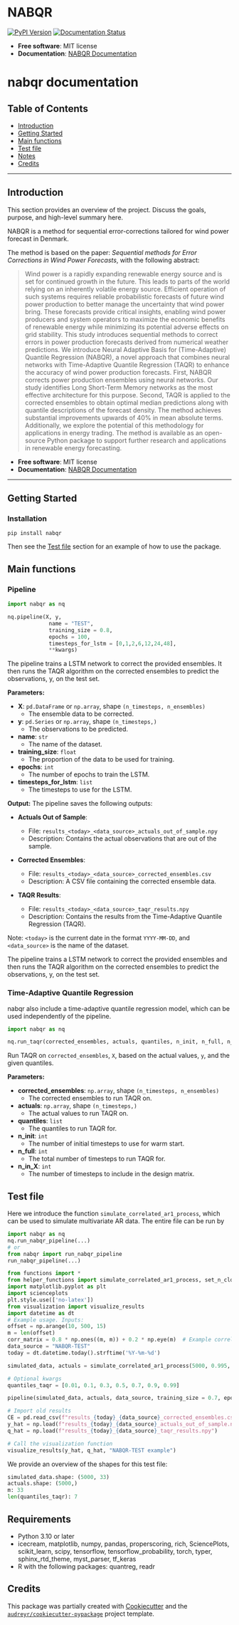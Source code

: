 # NABQR

[![PyPI Version](https://img.shields.io/pypi/v/nabqr.svg)](https://pypi.python.org/pypi/nabqr)
[![Documentation Status](https://readthedocs.org/projects/nabqr/badge/?version=latest)](https://nabqr.readthedocs.io/en/latest/?version=latest)

- **Free software**: MIT license  
- **Documentation**: [NABQR Documentation](https://nabqr.readthedocs.io)

nabqr documentation
=======================

## Table of Contents
- [Introduction](#introduction)
- [Getting Started](#getting-started)
- [Main functions](#main-functions)
- [Test file](#test-file)
- [Notes](#notes)
- [Credits](#credits)
---

## Introduction

This section provides an overview of the project. Discuss the goals, purpose, and high-level summary here.


NABQR is a method for sequential error-corrections tailored for wind power forecast in Denmark.

The method is based on the paper: *Sequential methods for Error Corrections in Wind Power Forecasts*, with the following abstract:
> Wind power is a rapidly expanding renewable energy source and is set for continued growth in the future. This leads to parts of the world relying on an inherently volatile energy source.
> Efficient operation of such systems requires reliable probabilistic forecasts of future wind power production to better manage the uncertainty that wind power bring. These forecasts provide critical insights, enabling wind power producers and system operators to maximize the economic benefits of renewable energy while minimizing its potential adverse effects on grid stability.
> This study introduces sequential methods to correct errors in power production forecasts derived from numerical weather predictions. 
> We introduce Neural Adaptive Basis for (Time-Adaptive) Quantile Regression (NABQR), a novel approach that combines neural networks with Time-Adaptive Quantile Regression (TAQR) to enhance the accuracy of wind power production forecasts. 
> First, NABQR corrects power production ensembles using neural networks.
> Our study identifies Long Short-Term Memory networks as the most effective architecture for this purpose.
> Second, TAQR is applied to the corrected ensembles to obtain optimal median predictions along with quantile descriptions of the forecast density. 
> The method achieves substantial improvements upwards of 40% in mean absolute terms. Additionally, we explore the potential of this methodology for applications in energy trading.
> The method is available as an open-source Python package to support further research and applications in renewable energy forecasting.


- **Free software**: MIT license  
- **Documentation**: [NABQR Documentation](https://nabqr.readthedocs.io)
---

## Getting Started

### Installation
`pip install nabqr`

Then see the [Test file](#test-file) section for an example of how to use the package.

## Main functions
### Pipeline
```python
import nabqr as nq
```

```python
nq.pipeline(X, y, 
             name = "TEST",
             training_size = 0.8, 
             epochs = 100,
             timesteps_for_lstm = [0,1,2,6,12,24,48],
             **kwargs)
```

The pipeline trains a LSTM network to correct the provided ensembles.
It then runs the TAQR algorithm on the corrected ensembles to predict the observations, y, on the test set.

**Parameters:**

- **X**: `pd.DataFrame` or `np.array`, shape `(n_timesteps, n_ensembles)`
  - The ensemble data to be corrected.
- **y**: `pd.Series` or `np.array`, shape `(n_timesteps,)`
  - The observations to be predicted.
- **name**: `str`
  - The name of the dataset.
- **training_size**: `float`
  - The proportion of the data to be used for training.
- **epochs**: `int`
  - The number of epochs to train the LSTM.
- **timesteps_for_lstm**: `list`
  - The timesteps to use for the LSTM.

**Output:**
The pipeline saves the following outputs:

- **Actuals Out of Sample**: 
  - File: `results_<today>_<data_source>_actuals_out_of_sample.npy`
  - Description: Contains the actual observations that are out of the sample.

- **Corrected Ensembles**: 
  - File: `results_<today>_<data_source>_corrected_ensembles.csv`
  - Description: A CSV file containing the corrected ensemble data.

- **TAQR Results**: 
  - File: `results_<today>_<data_source>_taqr_results.npy`
  - Description: Contains the results from the Time-Adaptive Quantile Regression (TAQR).

Note: `<today>` is the current date in the format `YYYY-MM-DD`, and `<data_source>` is the name of the dataset.


The pipeline trains a LSTM network to correct the provided ensembles and then runs the TAQR algorithm on the corrected ensembles to predict the observations, y, on the test set.

### Time-Adaptive Quantile Regression
nabqr also include a time-adaptive quantile regression model, which can be used independently of the pipeline.
```python
import nabqr as nq
```
```python
nq.run_taqr(corrected_ensembles, actuals, quantiles, n_init, n_full, n_in_X)
```

Run TAQR on `corrected_ensembles`, `X`, based on the actual values, `y`, and the given quantiles.

**Parameters:**

- **corrected_ensembles**: `np.array`, shape `(n_timesteps, n_ensembles)`
  - The corrected ensembles to run TAQR on.
- **actuals**: `np.array`, shape `(n_timesteps,)`
  - The actual values to run TAQR on.
- **quantiles**: `list`
  - The quantiles to run TAQR for.
- **n_init**: `int`
  - The number of initial timesteps to use for warm start.
- **n_full**: `int`
  - The total number of timesteps to run TAQR for.
- **n_in_X**: `int`
  - The number of timesteps to include in the design matrix.


## Test file 
Here we introduce the function `simulate_correlated_ar1_process`, which can be used to simulate multivariate AR data. The entire file can be run by 
```python
import nabqr as nq
nq.run_nabqr_pipeline(...)
# or
from nabqr import run_nabqr_pipeline
run_nabqr_pipeline(...)
```

```python
from functions import *
from helper_functions import simulate_correlated_ar1_process, set_n_closest_to_zero
import matplotlib.pyplot as plt
import scienceplots
plt.style.use(['no-latex'])
from visualization import visualize_results 
import datetime as dt
# Example usage. Inputs:
offset = np.arange(10, 500, 15)
m = len(offset)
corr_matrix = 0.8 * np.ones((m, m)) + 0.2 * np.eye(m)  # Example correlation structure
data_source = "NABQR-TEST"
today = dt.datetime.today().strftime('%Y-%m-%d')

simulated_data, actuals = simulate_correlated_ar1_process(5000, 0.995, 8, m, corr_matrix, offset, smooth=5)

# Optional kwargs
quantiles_taqr = [0.01, 0.1, 0.3, 0.5, 0.7, 0.9, 0.99]

pipeline(simulated_data, actuals, data_source, training_size = 0.7, epochs = 100, timesteps_for_lstm = [0,1,2,6,12,24], quantiles_taqr = quantiles_taqr)

# Import old results
CE = pd.read_csv(f"results_{today}_{data_source}_corrected_ensembles.csv")
y_hat = np.load(f"results_{today}_{data_source}_actuals_out_of_sample.npy")
q_hat = np.load(f"results_{today}_{data_source}_taqr_results.npy")

# Call the visualization function
visualize_results(y_hat, q_hat, "NABQR-TEST example")
```

We provide an overview of the shapes for this test file:
```python
simulated_data.shape: (5000, 33)
actuals.shape: (5000,)
m: 33
len(quantiles_taqr): 7
```

## Requirements

- Python 3.10 or later
- icecream, matplotlib, numpy, pandas, properscoring, rich, SciencePlots, scikit_learn, scipy, tensorflow, tensorflow_probability, torch, typer, sphinx_rtd_theme, myst_parser, tf_keras
- R with the following packages: quantreg, readr

## Credits

This package was partially created with [Cookiecutter](https://github.com/audreyr/cookiecutter) and the [`audreyr/cookiecutter-pypackage`](https://github.com/audreyr/cookiecutter-pypackage) project template.